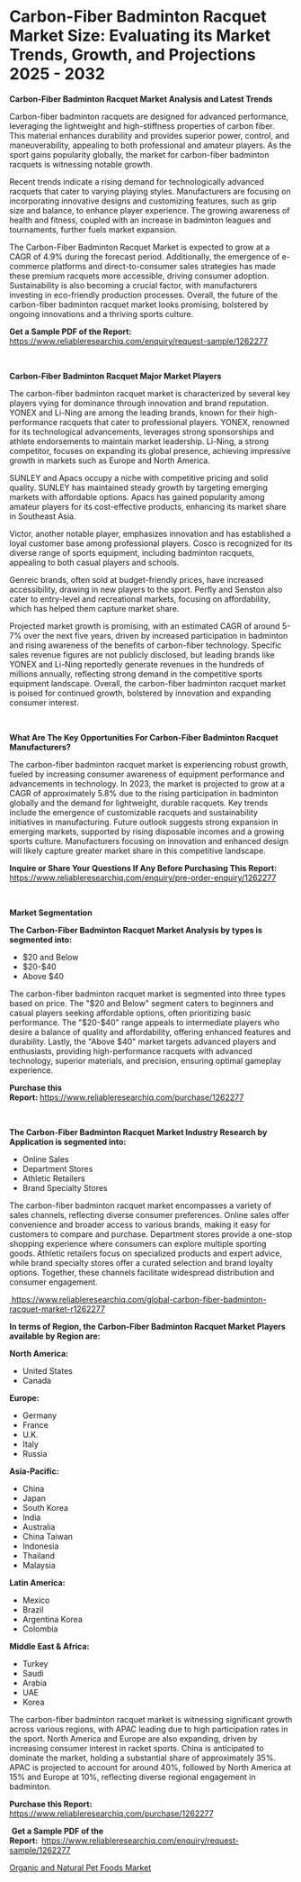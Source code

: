 <p><h1>Carbon-Fiber Badminton Racquet Market Size: Evaluating its Market Trends, Growth, and Projections 2025 - 2032</h1></p><p><strong>Carbon-Fiber Badminton Racquet Market Analysis and Latest Trends</strong></p>
<p><p>Carbon-fiber badminton racquets are designed for advanced performance, leveraging the lightweight and high-stiffness properties of carbon fiber. This material enhances durability and provides superior power, control, and maneuverability, appealing to both professional and amateur players. As the sport gains popularity globally, the market for carbon-fiber badminton racquets is witnessing notable growth.</p><p>Recent trends indicate a rising demand for technologically advanced racquets that cater to varying playing styles. Manufacturers are focusing on incorporating innovative designs and customizing features, such as grip size and balance, to enhance player experience. The growing awareness of health and fitness, coupled with an increase in badminton leagues and tournaments, further fuels market expansion.</p><p>The Carbon-Fiber Badminton Racquet Market is expected to grow at a CAGR of 4.9% during the forecast period. Additionally, the emergence of e-commerce platforms and direct-to-consumer sales strategies has made these premium racquets more accessible, driving consumer adoption. Sustainability is also becoming a crucial factor, with manufacturers investing in eco-friendly production processes. Overall, the future of the carbon-fiber badminton racquet market looks promising, bolstered by ongoing innovations and a thriving sports culture.</p></p>
<p><strong>Get a Sample PDF of the Report:&nbsp;</strong> <a href="https://www.reliableresearchiq.com/enquiry/request-sample/1262277?utm_campaign=1835&utm_medium=2&utm_source=Github&utm_content=ia&utm_term=05042025&utm_id=carbon-fiber-badminton-racquet">https://www.reliableresearchiq.com/enquiry/request-sample/1262277</a></p>
<p>&nbsp;</p>
<p><strong>Carbon-Fiber Badminton Racquet Major Market Players</strong></p>
<p><p>The carbon-fiber badminton racquet market is characterized by several key players vying for dominance through innovation and brand reputation. YONEX and Li-Ning are among the leading brands, known for their high-performance racquets that cater to professional players. YONEX, renowned for its technological advancements, leverages strong sponsorships and athlete endorsements to maintain market leadership. Li-Ning, a strong competitor, focuses on expanding its global presence, achieving impressive growth in markets such as Europe and North America.</p><p>SUNLEY and Apacs occupy a niche with competitive pricing and solid quality. SUNLEY has maintained steady growth by targeting emerging markets with affordable options. Apacs has gained popularity among amateur players for its cost-effective products, enhancing its market share in Southeast Asia. </p><p>Victor, another notable player, emphasizes innovation and has established a loyal customer base among professional players. Cosco is recognized for its diverse range of sports equipment, including badminton racquets, appealing to both casual players and schools.</p><p>Genreic brands, often sold at budget-friendly prices, have increased accessibility, drawing in new players to the sport. Perfly and Senston also cater to entry-level and recreational markets, focusing on affordability, which has helped them capture market share.</p><p>Projected market growth is promising, with an estimated CAGR of around 5-7% over the next five years, driven by increased participation in badminton and rising awareness of the benefits of carbon-fiber technology. Specific sales revenue figures are not publicly disclosed, but leading brands like YONEX and Li-Ning reportedly generate revenues in the hundreds of millions annually, reflecting strong demand in the competitive sports equipment landscape. Overall, the carbon-fiber badminton racquet market is poised for continued growth, bolstered by innovation and expanding consumer interest.</p></p>
<p>&nbsp;</p>
<p><strong>What Are The Key Opportunities For Carbon-Fiber Badminton Racquet Manufacturers?</strong></p>
<p><p>The carbon-fiber badminton racquet market is experiencing robust growth, fueled by increasing consumer awareness of equipment performance and advancements in technology. In 2023, the market is projected to grow at a CAGR of approximately 5.8% due to the rising participation in badminton globally and the demand for lightweight, durable racquets. Key trends include the emergence of customizable racquets and sustainability initiatives in manufacturing. Future outlook suggests strong expansion in emerging markets, supported by rising disposable incomes and a growing sports culture. Manufacturers focusing on innovation and enhanced design will likely capture greater market share in this competitive landscape.</p></p>
<p><strong>Inquire or Share Your Questions If Any Before Purchasing This Report:</strong> <a href="https://www.reliableresearchiq.com/enquiry/pre-order-enquiry/1262277?utm_campaign=1835&utm_medium=2&utm_source=Github&utm_content=ia&utm_term=05042025&utm_id=carbon-fiber-badminton-racquet">https://www.reliableresearchiq.com/enquiry/pre-order-enquiry/1262277</a></p>
<p>&nbsp;</p>
<p><strong>Market Segmentation</strong></p>
<p><strong>The Carbon-Fiber Badminton Racquet Market Analysis by types is segmented into:</strong></p>
<p><ul><li>$20 and Below</li><li>$20-$40</li><li>Above $40</li></ul></p>
<p><p>The carbon-fiber badminton racquet market is segmented into three types based on price. The "$20 and Below" segment caters to beginners and casual players seeking affordable options, often prioritizing basic performance. The "$20-$40" range appeals to intermediate players who desire a balance of quality and affordability, offering enhanced features and durability. Lastly, the "Above $40" market targets advanced players and enthusiasts, providing high-performance racquets with advanced technology, superior materials, and precision, ensuring optimal gameplay experience.</p></p>
<p><strong>Purchase this Report:&nbsp;</strong><a href="https://www.reliableresearchiq.com/purchase/1262277?utm_campaign=1835&utm_medium=2&utm_source=Github&utm_content=ia&utm_term=05042025&utm_id=carbon-fiber-badminton-racquet">https://www.reliableresearchiq.com/purchase/1262277</a></p>
<p>&nbsp;</p>
<p><strong>The Carbon-Fiber Badminton Racquet Market Industry Research by Application is segmented into:</strong></p>
<p><ul><li>Online Sales</li><li>Department Stores</li><li>Athletic Retailers</li><li>Brand Specialty Stores</li></ul></p>
<p><p>The carbon-fiber badminton racquet market encompasses a variety of sales channels, reflecting diverse consumer preferences. Online sales offer convenience and broader access to various brands, making it easy for customers to compare and purchase. Department stores provide a one-stop shopping experience where consumers can explore multiple sporting goods. Athletic retailers focus on specialized products and expert advice, while brand specialty stores offer a curated selection and brand loyalty options. Together, these channels facilitate widespread distribution and consumer engagement.</p></p>
<p><a href="https://www.reliableresearchiq.com/global-carbon-fiber-badminton-racquet-market-r1262277?utm_campaign=1835&utm_medium=2&utm_source=Github&utm_content=ia&utm_term=05042025&utm_id=carbon-fiber-badminton-racquet">&nbsp;https://www.reliableresearchiq.com/global-carbon-fiber-badminton-racquet-market-r1262277</a></p>
<p><strong>In terms of Region, the Carbon-Fiber Badminton Racquet Market Players available by Region are:</strong></p>
<p>
    <p> <strong> North America: </strong>
        <ul>
            <li>United States</li>
            <li>Canada</li>
        </ul>
        </p> 
    <p> <strong> Europe: </strong>
        <ul>
            <li>Germany</li>
            <li>France</li>
            <li>U.K.</li>
            <li>Italy</li>
            <li>Russia</li>
        </ul>
        </p> 
    <p> <strong> Asia-Pacific: </strong>
        <ul>
            <li>China</li>
            <li>Japan</li>
            <li>South Korea</li>
            <li>India</li>
            <li>Australia</li>
            <li>China Taiwan</li>
            <li>Indonesia</li>
            <li>Thailand</li>
            <li>Malaysia</li>
        </ul>
        </p> 
    <p> <strong> Latin America: </strong>
        <ul>
            <li>Mexico</li>
            <li>Brazil</li>
            <li>Argentina Korea</li>
            <li>Colombia</li>
        </ul>
        </p> 
    <p> <strong> Middle East & Africa: </strong>
        <ul>
            <li>Turkey</li>
            <li>Saudi</li>
            <li>Arabia</li>
            <li>UAE</li>
            <li>Korea</li>
        </ul>
    </p>
    </p>
<p><p>The carbon-fiber badminton racquet market is witnessing significant growth across various regions, with APAC leading due to high participation rates in the sport. North America and Europe are also expanding, driven by increasing consumer interest in racket sports. China is anticipated to dominate the market, holding a substantial share of approximately 35%. APAC is projected to account for around 40%, followed by North America at 15% and Europe at 10%, reflecting diverse regional engagement in badminton.</p></p>
<p><strong>Purchase this Report: </strong><a href="https://www.reliableresearchiq.com/purchase/1262277?utm_campaign=1835&utm_medium=2&utm_source=Github&utm_content=ia&utm_term=05042025&utm_id=carbon-fiber-badminton-racquet">https://www.reliableresearchiq.com/purchase/1262277</a></p>
<p>&nbsp;<strong>Get a Sample PDF of the Report:&nbsp;&nbsp;</strong><a href="https://www.reliableresearchiq.com/enquiry/request-sample/1262277?utm_campaign=1835&utm_medium=2&utm_source=Github&utm_content=ia&utm_term=05042025&utm_id=carbon-fiber-badminton-racquet">https://www.reliableresearchiq.com/enquiry/request-sample/1262277</a></p>
<p><strong></strong></p>
<p><p><a href="https://github.com/mookiesville/Market-Research-Report-List-1/blob/main/organic-and-natural-pet-foods-market.md?utm_campaign=1835&utm_medium=2&utm_source=Github&utm_content=ia&utm_term=05042025&utm_id=carbon-fiber-badminton-racquet">Organic and Natural Pet Foods Market</a></p></p>